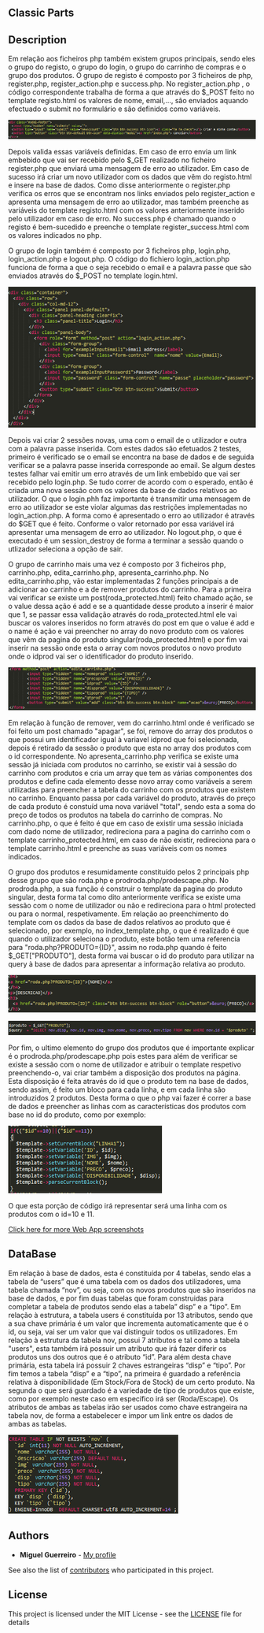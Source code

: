 ## Classic Parts
## Description

Em relação aos ficheiros php também existem grupos principais, sendo eles o grupo do registo, o grupo do login, o grupo do carrinho de compras e o grupo dos produtos.
O grupo de registo é composto por 3 ficheiros de php, register.php, register_action.php e success.php. No register_action.php , o código correspondente trabalha de forma a que através do $_POST feito no template registo.html os valores de nome, email,..., são enviados aquando efectuado o submit no formulário e são definidos como variáveis.

![alt text](https://github.com/MiguelG28/E-Shop/blob/master/Examples/1.png)

Depois valida essas variáveis definidas. Em caso de erro envia um link embebido que vai ser recebido pelo $_GET realizado no ficheiro register.php que enviará uma mensagem de erro ao utilizador. Em caso de sucesso irá criar um novo utilizador com os dados que vêm do registo.html e insere na base de dados. Como disse anteriormente o register.php verifica os erros que se encontram nos links enviados pelo register_action e apresenta uma mensagem de erro ao utilizador, mas também preenche as variáveis do template registo.html com os valores anteriormente inserido pelo utilizador em caso de erro. No success.php é chamado quando o registo é bem-sucedido e preenche o template register_success.html com os valores indicados no php.


O grupo de login também é composto por 3 ficheiros php, login.php, login_action.php e logout.php. O código do fichiero login_action.php funciona de forma a que o seja recebido o email e a palavra passe que são enviados através do $_POST no template login.html.

![alt text](https://github.com/MiguelG28/E-Shop/blob/master/Examples/2.png)

Depois vai criar 2 sessões novas, uma com o email de o utilizador e outra com a palavra passe inserida. Com estes dados são efetuados 2 testes, primeiro é verificado se o email se encontra na base de dados e de seguida verificar se a palavra passe inserida corresponde ao email. Se algum destes testes falhar vai emitir um erro através de um link embebido que vai ser recebido pelo login.php. Se tudo correr de acordo com o esperado, então é criada uma nova sessão com os valores da base de dados relativos ao utilizador. O que o login.phh faz importante é transmitir uma mensagem de erro ao utilizador se este violar algumas das restrições implementadas no login_action.php. A forma como é apresentado o erro ao utilizador é através do $GET que é feito. Conforme o valor retornado por essa variável irá apresentar uma mensagem de erro ao utilizador. No logout.php, o que é executado é um session_destroy de forma a terminar a sessão quando o utlizador seleciona a opção de sair.

O grupo de carrinho mais uma vez é composto por 3 ficheiros php, carrinho.php, edita_carrinho.php, apresenta_carrinho.php. No edita_carrinho.php, vão estar implementadas 2 funções principais a de adicionar ao carrinho e a de remover produtos do carrinho. Para a primeira vai verificar se existe um post(roda_protected.html) feito chamado ação, se o value dessa ação é add e se a quantidade desse produto a inserir é maior que 1, se passar essa validação através do roda_protected.html ele vai buscar os valores inseridos no form através do post em que o value é add e o name é ação e vai preencher no array do novo produto com os valores que vêm da pagina do produto singular(roda_protected.html) e por fim vai inserir na sessão onde esta o array com novos produtos o novo produto onde o idprod vai ser o identificador do produto inserido. 

![alt text](https://github.com/MiguelG28/E-Shop/blob/master/Examples/3.png)

Em relação à função de remover, vem do carrinho.html onde é verificado se foi feito um post chamado "apagar", se foi, remove do array dos produtos o que possui um identificador igual à variavel idprod que foi selecionada, depois é retirado da sessão o produto que esta no array dos produtos com o id correspondente. 
No apresenta_carrinho.php verifica se existe uma sessão já iniciada com produtos no carrinho, se existir vai à sessão do carrinho com produtos e cria um array que tem as várias componentes dos produtos e define cada elemento desse novo array como variáveis a serem utilizadas para preencher a tabela do carrinho com os produtos que existem no carrinho.
Enquanto passa por cada variável do produto, através do preço de cada produto é constuíd uma nova variável "total", sendo esta a soma do preço de todos os produtos na tabela do carrinho de compras. 
No carrinho.php, o que é feito é que em caso de existir uma sessão iniciada com dado nome de utilizador, redireciona para a pagina do carrinho com o template carrinho_protected.html, em caso de não existir, redireciona para o template carrinho.html e preenche as suas variáveis com os nomes indicados.

O grupo dos produtos e resumidamente constituído pelos 2 principais php desse grupo que são roda.php e prodroda.php/prodescape.php. No prodroda.php, a sua função é construir o template da pagina do produto singular, desta forma tal como dito anteriormente verifica se existe uma sessão com o nome de utilizador ou não e redireciona para o html protected ou para o normal, respetivamente. Em relação ao preenchimento do template com os dados da base de dados relativos ao produto que é selecionado, por exemplo, no index_template.php, o que é realizado é que quando o utilizador seleciona o produto, este botão tem uma referencia para "roda.php?PRODUTO={ID}", assim no roda.php quando é feito  $_GET["PRODUTO"], desta forma vai buscar o id do produto para utilizar na query à base de dados para apresentar a informação relativa ao produto.

![alt text](https://github.com/MiguelG28/E-Shop/blob/master/Examples/4.png)

![alt text](https://github.com/MiguelG28/E-Shop/blob/master/Examples/5.png)

Por fim, o ultimo elemento do grupo dos produtos que é importante explicar é o prodroda.php/prodescape.php pois estes para além de verificar se existe a sessão com o nome de utilizador e atribuir o template respetivo preenchendo-o, vai criar também a disposição dos produtos na página. Esta disposição é feita através do id que o produto tem na base de dados, sendo assim, é feito um bloco para cada linha, e em cada linha são introduzidos 2 produtos. Desta forma o que o php vai fazer é correr a base de dados e preencher as linhas com as características dos produtos com base no id do produto, como por exemplo: 

![alt text](https://github.com/MiguelG28/E-Shop/blob/master/Examples/6.png)

O que esta porção de código irá representar será uma linha com os produtos com o id=10 e 11.

[Click here for more Web App screenshots](https://github.com/MiguelG28/E-Shop/tree/master/Examples)

## DataBase

Em relação à base de dados, esta é constituída por 4 tabelas, sendo elas a tabela de “users” que é uma tabela com os dados dos utilizadores, uma tabela chamada “nov”, ou seja, com os novos produtos que são inseridos na base de dados, e por fim duas tabelas que foram construidas para completar a tabela de produtos sendo elas a tabela” disp” e a “tipo”.
Em relação à estrutura, a tabela users é constituída por 13 atributos, sendo que a sua chave primária é um valor que incrementa automaticamente que é o id, ou seja, vai ser um valor que vai distinguir todos os utilizadores.
Em relação à estrutura da tabela nov, possui 7 atributos e tal como a tabela "users", esta também irá possuir um atributo que irá fazer diferir os produtos uns dos outros que é o atributo “id”. Para além desta chave primária, esta tabela irá possuir 2 chaves estrangeiras “disp” e “tipo”.
Por fim temos a tabela “disp” e a “tipo”, na primeira é guardado a referência relativa à disponibilidade (Em Stock/Fora de Stock) de um certo produto. Na segunda o que será guardado é a variedade de tipo de produtos que existe, como por exemplo neste caso em específico irá ser (Roda/Escape). Os atributos de ambas as tabelas irão ser usados como chave estrangeira na tabela nov, de forma a estabelecer e impor um link entre os dados de ambas as tabelas.

![alt text](https://github.com/MiguelG28/E-Shop/blob/master/Examples/7.png)

## Authors

* **Miguel Guerreiro** - [My profile](https://github.com/MiguelG28)

See also the list of [contributors](https://github.com/MiguelG28/Ualg-Eventos/contributors) who participated in this project.

## License

This project is licensed under the MIT License - see the [LICENSE](LICENSE) file for details

